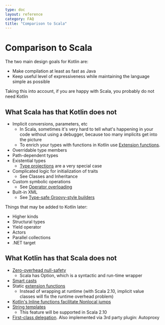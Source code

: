 ```yaml
---
type: doc
layout: reference
category: FAQ
title: "Comparison to Scala"
---
```


# Comparison to Scala

The two main design goals for Kotlin are:

* Make compilation at least as fast as Java
* Keep useful level of expressiveness while maintaining the language simple as possible

Taking this into account, if you are happy with Scala, you probably do not need Kotlin

## What Scala has that Kotlin does not

* Implicit conversions, parameters, etc
    * In Scala, sometimes it's very hard to tell what's happening in your code without using a debugger, because too many implicits get into the picture
    * To enrich your types with functions in Kotlin use [Extension functions](extension-functions.html).
* Overridable type members
* Path-dependent types
* Existential types
    * [Type projections](generics.html#type-projections) are a very special case
* Complicated logic for initialization of traits
    * See Classes and Inheritance
* Custom symbolic operations
    * See [Operator overloading](operator-overloading.html)
* Built-in XML
    * See [Type-safe Groovy-style builders](type-safe-groovy-builders.html)

Things that may be added to Kotlin later:

* Higher kinds
* Structural types
* Yield operator
* Actors
* Parallel collections
* .NET target


## What Kotlin has that Scala does not

* [Zero-overhead null-safety](null-safety.html)
    * Scala has Option, which is a syntactic and run-time wrapper
* [Smart casts](typecasts.html)
* Static [extension functions](extension-functions.html)
    * Instead of wrapping at runtime (with Scala 2.10, implicit value classes will fix the runtime overhead problem)
* [Kotlin's Inline functions facilitate Nonlocal jumps](lambdas.html#inline-functions)
* [String templates](basic-types.html#strings)
    * This feature will be supported in Scala 2.10
* [First-class delegation](delegation.html). Also implemented via 3rd party plugin: Autoproxy
